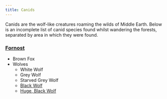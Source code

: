 ```yaml
---
title: Canids
---
```


Canids are the wolf-like creatures roaming the wilds of Middle Earth.
Below is an incomplete list of canid species found whilst wandering the
forests, separated by area in which they were found.

### [Fornost](Fornost "wikilink")

- Brown Fox
- Wolves
  - White Wolf
  - Grey Wolf
  - Starved Grey Wolf
  - [Black Wolf](http://www.mume.org/wiki/index.php/Black_wolf)
  - [Huge, Black
    Wolf](http://www.mume.org/wiki/index.php/Huge%2C_black_wolf)